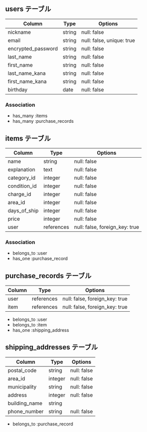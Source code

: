 ## users テーブル

| Column             | Type   | Options                   |
|--------------------|--------|---------------------------|
| nickname           | string | null: false               |
| email              | string | null: false, unique: true |
| encrypted_password | string | null: false               |
| last_name          | string | null: false               |
| first_name         | string | null: false               |
| last_name_kana     | string | null: false               |
| first_name_kana    | string | null: false               |
| birthday           | date   | null: false               |

### Association
- has_many :items 
- has_many :purchase_records


## items テーブル

| Column       | Type       | Options                        |
|--------------|------------|--------------------------------|
| name         | string     | null: false                    |
| explanation  | text       | null: false                    | <!-- 商品の説明 -->
| category_id  | integer    | null: false                    |
| condition_id | integer    | null: false                    | <!-- 状態 -->
| charge_id    | integer    | null: false                    | <!-- 配送料負担 -->
| area_id      | integer    | null: false                    |
| days_of_ship | integer    | null: false                    | <!-- 発送日の目安 -->
| price        | integer    | null: false                    |
| user         | references | null: false, foreign_key: true |

### Association
- belongs_to :user
- has_one :purchase_record


## purchase_records テーブル

| Column  | Type       | Options                        |
|---------|------------|--------------------------------|
| user    | references | null: false, foreign_key: true |
| item    | references | null: false, foreign_key: true |


- belongs_to :user
- belongs_to :item
- has_one :shipping_address


## shipping_addresses テーブル

| Column        | Type    | Options     |
|---------------|---------|-------------|
| postal_code   | string  | null: false |
| area_id       | integer | null: false | <!-- 都道府県 -->
| municipality  | string  | null: false | <!-- 市区町村 -->
| address       | integer | null: false | <!-- 番地 -->
| building_name | string  | 
| phone_number  | string  | null: false |

- belongs_to :purchase_record